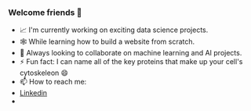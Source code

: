 ### Welcome friends 👋

- 📈 I'm currently working on exciting data science projects.
- 🕸️ While learning how to build a website from scratch.
- 👯 Always looking to collaborate on machine learning and AI projects. 
- ⚡ Fun fact: I can name all of the key proteins that make up your cell's cytoskeleon 😄
- 📫 How to reach me:
- [Linkedin](https://www.linkedin.com/in/cristy-almonte/)
- <!-- - [Website](https://www.linkedin.com/in/cristy-almonte/) -->



<!--
**cristyalmonte/cristyalmonte** is a ✨ _special_ ✨ repository because its `README.md` (this file) appears on your GitHub profile.

Here are some ideas to get you started:

- 🔭 I’m currently working on ...
- 🌱 I’m currently learning ...
- 👯 I’m looking to collaborate on ...
- 🤔 I’m looking for help with ...
- 💬 Ask me about ...
- 📫 How to reach me: ...
- 😄 Pronouns: ...
- ⚡ Fun fact: ...
-->
